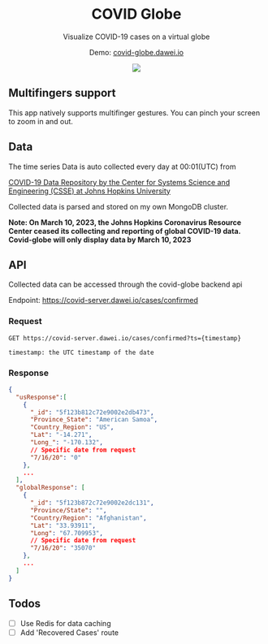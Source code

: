 <h1 align="center">COVID Globe</h1>
<p align="center">Visualize COVID-19 cases on a virtual globe</p>
<p align="center">Demo: <a href="https://covid-globe.dawei.io">covid-globe.dawei.io</a></p>
<div align="center">
  <img src="https://daweifeng.s3-us-west-2.amazonaws.com/public/app_images/covid-globe-1.png"/>
</div>

## Multifingers support

This app natively supports multifinger gestures.
You can pinch your screen to zoom in and out.

## Data

The time series Data is auto collected every day at 00:01(UTC) from

<a href="https://github.com/CSSEGISandData/COVID-19">COVID-19 Data Repository by the Center for Systems Science and Engineering (CSSE) at Johns Hopkins University</a>

Collected data is parsed and stored on my own MongoDB cluster.

**Note: On March 10, 2023, the Johns Hopkins Coronavirus Resource Center ceased its collecting and reporting of global COVID-19 data. Covid-globe will only display data by March 10, 2023**

## API

Collected data can be accessed through the covid-globe backend api

Endpoint: https://covid-server.dawei.io/cases/confirmed

### Request

```
GET https://covid-server.dawei.io/cases/confirmed?ts={timestamp}

timestamp: the UTC timestamp of the date
```

### Response

```json
{
  "usResponse":[
    {
      "_id": "5f123b812c72e9002e2db473",
      "Province_State": "American Samoa",
      "Country_Region": "US",
      "Lat": "-14.271",
      "Long_": "-170.132",
      // Specific date from request
      "7/16/20": "0"
    },
    ...
  ],
  "globalResponse": [
    {
      "_id": "5f123b872c72e9002e2dc131",
      "Province/State": "",
      "Country/Region": "Afghanistan",
      "Lat": "33.93911",
      "Long": "67.709953",
      // Specific date from request
      "7/16/20": "35070"
    },
    ...
  ]
}
```

## Todos

- [ ] Use Redis for data caching
- [ ] Add 'Recovered Cases' route

